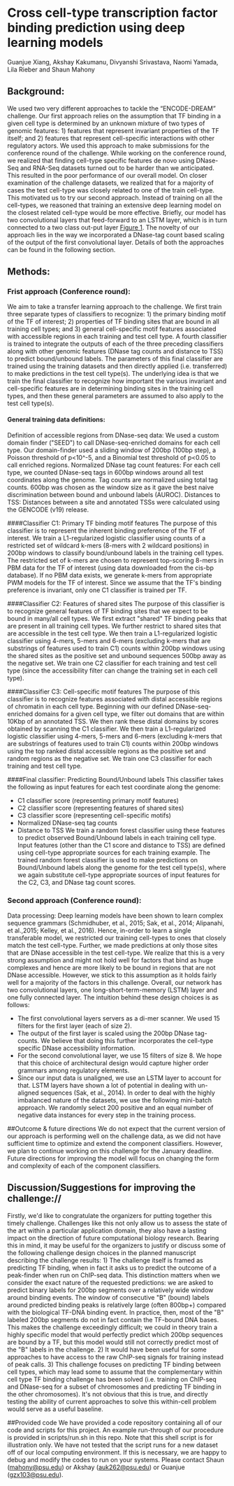 # Cross cell-type transcription factor binding prediction using deep learning models
Guanjue Xiang, Akshay Kakumanu, Divyanshi Srivastava, Naomi Yamada, Lila Rieber and Shaun Mahony

## Background:
We used two very different approaches to tackle the “ENCODE-DREAM” challenge. Our first approach relies on the assumption that TF binding in a given cell type is determined by an unknown mixture of two types of genomic features: 1) features that represent invariant properties of the TF itself; and 2) features that represent cell-specific interactions with other regulatory actors. We used this approach to make submissions for the conference round of the challenge. While working on the conference round, we realized that finding cell-type specific features de novo using DNase-Seq and RNA-Seq datasets turned out to be harder than we anticipated. This resulted in the poor performance of our overall model. On closer examination of the challenge datasets, we realized that for a majority of cases the test cell-type was closely related to one of the train cell-type. This motivated us to try our second approach. Instead of training on all the cell-types, we reasoned that training an extensive deep learning model on the closest related cell-type would be more effective. Briefly, our model has two convolutional layers that feed-forward to an LSTM layer, which is in turn connected to a two class out-put layer [Figure 1](https://github.com/seqcode/encodedream/blob/master/lstmscripts/lstm.png). The novelty of our approach lies in the way we incorporated a DNase-tag count based scaling of the output of the first convolutional layer. Details of both the approaches can be found in the following section. 

## Methods:
### Frist approach (Conference round):
We aim to take a transfer learning approach to the challenge. We first train three separate types of classifiers to recognize: 1) the primary binding motif of the TF of interest; 2) properties of TF binding sites that are bound in all training cell types; and 3) general cell-specific motif features associated with accessible regions in each training and test cell type. A fourth classifier is trained to integrate the outputs of each of the three preceding classifiers along with other genomic features (DNase tag counts and distance to TSS) to predict bound/unbound labels. The parameters of this final classifier are trained using the training datasets and then directly applied (i.e. transferred) to make predictions in the test cell type(s). The underlying idea is that we train the final classifier to recognize how important the various invariant and cell-specific features are in determining binding sites in the training cell types, and then these general parameters are assumed to also apply to the test cell type(s).

#### General training data definitions:
Definition of accessible regions from DNase-seq data: We used a custom domain finder ("SEED") to call DNase-seq-enriched domains for each cell type. Our domain-finder used a sliding window of 200bp (100bp step), a Poisson threshold of p<10^-5, and a Binomial test threshold of p<0.05 to call enriched regions. Normalized DNase tag count features: For each cell type, we counted DNase-seq tags in 600bp windows around all test coordinates along the genome. Tag counts are normalized using total tag counts. 600bp was chosen as the window size as it gave the best naive discrimination between bound and unbound labels (AUROC). Distances to TSS: Distances between a site and annotated TSSs were calculated using the GENCODE (v19) release.

####Classifier C1: Primary TF binding motif features
The purpose of this classifier is to represent the inherent binding preference of the TF of interest. We train a L1-regularized logistic classifier using counts of a restricted set of wildcard k-mers (8-mers with 2 wildcard positions) in 200bp windows to classify bound/unbound labels in the training cell types. The restricted set of k-mers are chosen to represent top-scoring 8-mers in PBM data for the TF of interest (using data downloaded from the cis-bp database). If no PBM data exists, we generate k-mers from appropriate PWM models for the TF of interest. Since we assume that the TF's binding preference is invariant, only one C1 classifier is trained per TF.

####Classifier C2: Features of shared sites
The purpose of this classifier is to recognize general features of TF binding sites that we expect to be bound in many/all cell types. We first extract "shared" TF binding peaks that are present in all training cell types. We further restrict to shared sites that are accessible in the test cell type. We then train a L1-regularized logistic classifier using 4-mers, 5-mers and 6-mers (excluding k-mers that are substrings of features used to train C1) counts within 200bp windows using the shared sites as the positive set and unbound sequences 500bp away as the negative set. We train one C2 classifier for each training and test cell type (since the accessibility filter can change the training set in each cell type).

####Classifier C3: Cell-specific motif features
The purpose of this classifier is to recognize features associated with distal accessible regions of chromatin in each cell type. Beginning with our defined DNase-seq-enriched domains for a given cell type, we filter out domains that are within 10Kbp of an annotated TSS. We then rank these distal domains by scores obtained by scanning the C1 classifier. We then train a L1-regularized logistic classifier using 4-mers, 5-mers and 6-mers (excluding k-mers that are substrings of features used to train C1) counts within 200bp windows using the top ranked distal accessible regions as the positive set and random regions as the negative set. We train one C3 classifier for each training and test cell type.

####Final classifier: Predicting Bound/Unbound labels
This classifier takes the following as input features for each test coordinate along the genome: 
 - C1 classifier score (representing primary motif features)
 - C2 classifier score (representing features of shared sites)
 - C3 classifier score (representing cell-specific motifs)
 - Normalized DNase-seq tag counts
 - Distance to TSS
We train a random forest classifier using these features to predict observed Bound/Unbound labels in each training cell type. Input features (other than the C1 score and distance to TSS) are defined using cell-type appropriate sources for each training example. The trained random forest classifier is used to make predictions on Bound/Unbound labels along the genome for the test cell type(s), where we again substitute cell-type appropriate sources of input features for the C2, C3, and DNase tag count scores. 

### Second approach (Conference round):
Data processing: Deep learning models have been shown to learn complex sequence grammars (Schmidhuber, et al., 2015; Sak, et al., 2014; Alipanahi, et al.,2015; Kelley, et al., 2016). Hence, in-order to learn a single transferable model, we restricted our training cell-types to ones that closely match the test cell-type. Further, we made predictions at only those sites that are DNase accessible in the test cell-type. We realize that this is a very strong assumption and might not hold well for factors that bind as huge complexes and hence are more likely to be bound in regions that are not DNase accessible. However, we stick to this assumption as it holds fairly well for a majority of the factors in this challenge. Overall, our network has two convolutional layers, one long-short-term-memory (LSTM) layer and one fully connected layer. The intuition behind these design choices is as follows:
  - The first convolutional layers servers as a di-mer scanner. We used 15 filters for the first layer (each of size 2).
  - The output of the first layer is scaled using the 200bp DNase tag-counts. We believe that doing this further incorporates the cell-type specific DNase accessibility information.
  - For the second convolutional layer, we use 15 filters of size 8. We hope that this choice of architectural design would capture higher order grammars among regulatory elements.
  - Since our input data is unaligned, we use an LSTM layer to account for that. LSTM layers have shown a lot of potential in dealing with un-aligned sequences (Sak, et al., 2014).
In order to deal with the highly imbalanced nature of the datasets, we use the following mini-batch approach. We randomly select 200 positive and an equal number of negative data instances for every step in the training process.

##Outcome & future directions
We do not expect that the current version of our approach is performing well on the challenge data, as we did not have sufficient time to optimize and extend the component classifiers. However, we plan to continue working on this challenge for the January deadline. Future directions for improving the model will focus on changing the form and complexity of each of the component classifiers. 


## Discussion/Suggestions for improving the challenge://
Firstly, we'd like to congratulate the organizers for putting together this timely challenge. Challenges like this not only allow us to assess the state of the art within a particular application domain, they also have a lasting impact on the direction of future computational biology research. Bearing this in mind, it may be useful for the organizers to justify or discuss some of the following challenge design choices in the planned manuscript describing the challenge results: 1) The challenge itself is framed as predicting TF binding, when in fact it asks us to predict the outcome of a peak-finder when run on ChIP-seq data. This distinction matters when we consider the exact nature of the requested predictions: we are asked to predict binary labels for 200bp segments over a relatively wide window around binding events. The window of consecutive "B" (bound) labels around predicted binding peaks is relatively large (often 800bp+) compared with the biological TF-DNA binding event. In practice, then, most of the "B" labeled 200bp segments do not in fact contain the TF-bound DNA bases. This makes the challenge exceedingly difficult; we could in theory train a highly specific model that would perfectly predict which 200bp sequences are bound by a TF, but this model would still not correctly predict most of the "B" labels in the challenge. 2) It would have been useful for some approaches to have access to the raw ChIP-seq signals for training instead of peak calls. 3) This challenge focuses on predicting TF binding between cell types, which may lead some to assume that the complementary within cell type TF binding challenge has been solved (i.e. training on ChIP-seq and DNase-seq for a subset of chromosomes and predicting TF binding in the other chromosomes). It's not obvious that this is true, and directly testing the ability of current approaches to solve this within-cell problem would serve as a useful baseline.
 

##Provided code
We have provided a code repository containing all of our code and scripts for this project. An example run-through of our procedure is provided in scripts/run.sh in this repo. Note that this shell script is for illustration only. We have not tested that the script runs for a new dataset off of our local computing environment. If this is necessary, we are happy to debug and modify the codes to run on your systems. Please contact Shaun (mahony@psu.edu) or Akshay (auk262@psu.edu) or Guanjue (gzx103@psu.edu). 

[Figure 1]: https://github.com/seqcode/encodedream/blob/master/lstmscripts/lstm.png


